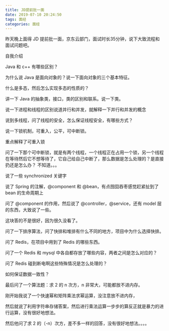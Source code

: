 ```yaml
---
title: JD提前批一面
date: 2019-07-10 20:24:50
tags: 面经
categories: 面经
---
```


昨天晚上面得 JD 提前批一面，京东云部门，面试时长35分钟，说下大致流程和面试问题吧。

自我介绍

Java 和 c++ 有哪些区别？

为什么说 Java 是面向对象的？说一下面向对象的三个基本特征。

什么是多态，然后怎么实现多态的性质的？

讲一下 Java 的抽象类，接口，类的区别和联系。说一下类。

说一下进程和线程的区别说道并行和并发，就解释一下并行和并发的概念

说到多线程，问了线程的安全，怎么保证线程安全，有哪些方式？

说一下锁机制，可重入，公平，可中断锁。

重点解释了可重入锁

问了一下那个可中断锁，就是有两个线程，一个线程正在占用一个锁，另一个线程在等待然后它不想等待了，它自己给自己中断了，那么数据是怎么处理的？是直接扔还是怎么办？ 不知道。。。

说了一些 synchronized 关键字

说了 Spring 的注解，@component 和 @bean，有点囫囵吞枣感觉赶紧扯到了 bean 的生命周期上

问了 @component 的作用，然后说了 @controller，@service，还有 model 层的东西，大致说了一些。

这块答的不是很好，因为很久没看了。

问了一下排序算法，问了快排和堆排有什么不同的地方，项目中为什么选择快排。

问了 Redis，在项目中用到了 Redis 的哪些东西。

问了一个 Redis 和 mysql 中各自都存放了哪些内容，两者之间是怎么对应的？

问了 Redis 碰到断电啊这些特殊情况是怎么处理的？

如何保证数据一致性？

最后问了一个算法题：求 2 的 n 次方，n 非常大，可能都放不进内存。

刚开始我说了一个快速幂和矩阵乘法求幂运算，没注意放不进内存，

然后就说了利用字符串存储答案，然后进行乘法运算一步步的算反正就是暴力的进行运算，没有很好地想法。

然后他问了求 2 的（-n）次方，差不多一样的回答，没有很好地想法。。。。

